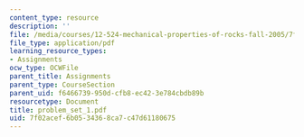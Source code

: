 ```yaml
---
content_type: resource
description: ''
file: /media/courses/12-524-mechanical-properties-of-rocks-fall-2005/7f02acef6b0534368ca7c47d61180675_problem_set_1.pdf
file_type: application/pdf
learning_resource_types:
- Assignments
ocw_type: OCWFile
parent_title: Assignments
parent_type: CourseSection
parent_uid: f6466739-950d-cfb8-ec42-3e784cbdb89b
resourcetype: Document
title: problem_set_1.pdf
uid: 7f02acef-6b05-3436-8ca7-c47d61180675
---
```

